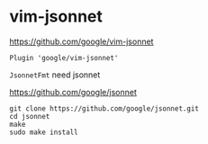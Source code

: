 # vim-jsonnet

https://github.com/google/vim-jsonnet


```vim
Plugin 'google/vim-jsonnet'
```



`JsonnetFmt` need jsonnet

https://github.com/google/jsonnet


```
git clone https://github.com/google/jsonnet.git
cd jsonnet
make 
sudo make install
```
